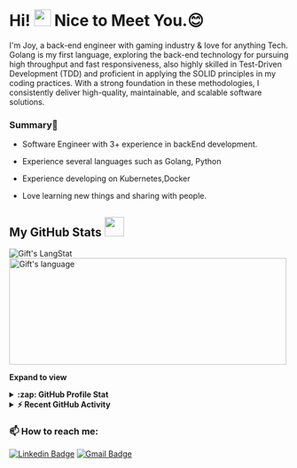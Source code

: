 
# Hi! <img src="https://media.giphy.com/media/hvRJCLFzcasrR4ia7z/giphy.gif" width="30px"> Nice to Meet You.:blush:

I'm Joy, a back-end engineer with gaming industry & love for anything Tech. Golang is my first language, exploring the back-end technology for pursuing high throughput and fast responsiveness, also highly skilled in Test-Driven Development (TDD) and proficient in applying the SOLID principles in my coding practices. With a strong foundation in these methodologies, I consistently deliver high-quality, maintainable, and scalable software solutions.

### Summary👋
- Software Engineer with 3+ experience in backEnd development.
- Experience several languages such as Golang, Python
- Experience developing on Kubernetes,Docker
- Love learning new things and sharing with people.

  <!-- GitHub section -->

 ##  My GitHub Stats <img src = "https://i.pinimg.com/originals/65/c4/f4/65c4f452571be1261e9c623f7da488ac.gif" width = 35px> 
 
 <div>
   <img align="center" src="https://github-readme-streak-stats.herokuapp.com/?user=joyang0419" alt="Gift's LangStat" />
  <img align="center" src="https://github-readme-stats.vercel.app/api/top-langs?username=joyang0419&langs_count=10&show_icons=true&locale=en&layout=compact&theme=light" alt="Gift's language" height="192px"  width="500px"/>
</div>

**Expand to view**
<details>
  <summary><b>:zap: GitHub Profile Stat</b></summary>
  <img src="https://github-readme-stats.anuraghazra1.vercel.app/api?username=joyang0419&show_icons=true" />
</details>
<details>
  <summary><b>⚡ Recent GitHub Activity</b></summary>
  <br/>
   <a href="https://github.com/joyang0419/"><img alt="Gift' Activity Graph" src="https://activity-graph.herokuapp.com/graph?username=joyang0419&custom_title=Gift's%20Contribution%20Graph&theme=react-dark" /></a>
  <br/>
</details>

<!-- GitHub section: END -->

###  📫 How to reach me:
[![Linkedin Badge](https://img.shields.io/badge/-ShanuMishra-blue?style=flat-square&logo=Linkedin&logoColor=white&link=https://www.linkedin.com/in/kunalraghav/)](https://www.linkedin.com/in/jun-yi-yang-942381191/)
[![Gmail Badge](https://img.shields.io/badge/Gmail-c14438?style=flat-square&logo=Gmail&logoColor=white&link=mailto:mishra.shanu15@gmail.com)](mailto:joyang0419@gmail.com)
